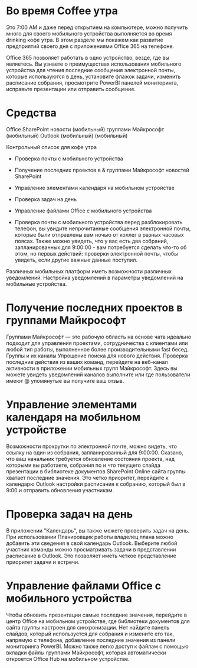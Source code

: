 # <a name="during-morning-coffee"></a>Во время Coffee утра

Это 7:00 AM и даже перед открытием на компьютере, можно получить много для своего мобильного устройства выполняется во время drinking кофе утра. В этом разделе мы покажем как развитие предприятий своего дня с приложениями Office 365 на телефоне.

Office 365 позволяет работать в одно устройство, везде, где вы являетесь. Вы узнаете о преимуществах использования мобильного устройства для чтения последние сообщения электронной почты, которые используются в день, установите флажок задачи, изменить расписание собрания, просмотрите PowerBI панелей мониторинга, исправьте презентации или отправить сообщение. 

# <a name="tools"></a>Средства
Office SharePoint новости (мобильный) группами Майкрософт (мобильный) Outlook (мобильный) (мобильный)

Контрольный список для кофе утра
* Проверка почты с мобильного устройства
* Получение последних проектов в & группами Майкрософт новостей SharePoint
* Управление элементами календаря на мобильном устройстве
* Проверка задач на день
* Управление файлами Office с мобильного устройства
 

* Проверка почты с мобильного устройства перед разблокировать телефон, вы увидите непрочитанные сообщения электронной почты, которые были отправлены вам ночью от коллег в разных часовых поясах. Также можно увидеть, что у вас есть два собраний, запланированных для 9:00:00 - вам потребуется сделать что-то об этом, но первых действий: проверки электронной почты, чтобы увидеть, если другие важные данные поступил.

Различных мобильных платформ иметь возможности различных уведомлений. Настройка уведомлений в параметры уведомлений на мобильные устройства. 

# <a name="get-up-to-date-on-projects-in-microsoft-teams"></a>Получение последних проектов в группами Майкрософт
Группами Майкрософт — это рабочую область на основе чата идеально подходит для управления проектами, сотрудничества с клиентами или любой тип работы, выполненное более производительными fast бесед. Группы и их каналы Упрощение поиска для нового действия. Проверка последние действия из ваших команд, перейдите на веб-канал активности в приложении мобильных групп Майкрософт. Здесь вы можете увидеть уведомлений каналов выполните или где пользователи имеют @ упомянутые вы получите ваш отзыв.  

# <a name="manage-calendar-items-on-your-mobile-device"></a>Управление элементами календаря на мобильном устройстве
Возможности прокрутки по электронной почте, можно видеть, что ссылку на один из собрания, запланированный для 9:00:00. Сказано, что ваш начальник требуется обновление состояния проекта, над которыми вы работаете, собрания по и что текущего слайда презентации в библиотеке документов SharePoint Online сайта группы хватает последние значения. Это четко приоритет, перейдите к календарю Outlook настройки расписания к собранию, который был в 9:00 и отправить обновления участникам.

# <a name="check-tasks-for-the-day"></a>Проверка задач на день
В приложении "Календарь", вы также можете проверить задач на день. При использовании Планировщик работы владелец плана можно добавить эти сведения в свой календарь Outlook. Выберите любой участник команды можно просматривать задачи в представлении расписание в Outlook. Это позволяет иметь четкое представление приоритет задачи и встречи.  

# <a name="manage-office-files-from-your-mobile-device"></a>Управление файлами Office с мобильного устройства
Чтобы обновить презентации самые последние значения, перейдите в центр Office на мобильном устройстве, где библиотеки документов для сайта группы настроен для синхронизации. Нет найдите панель слайдов, который используется для собрания и измените его так, напрямую с телефона, добавление последние значения из панели мониторинга PowerBI. Можно также легко доступ к файлам с помощью вкладки файлы группами Майкрософт, которая автоматически откроется Office Hub на мобильном устройстве. 